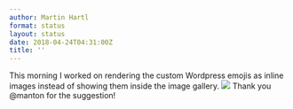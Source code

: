 ```yaml
---
author: Martin Hartl
format: status
layout: status
date: 2018-04-24T04:31:00Z
title: ''
---
```

This morning I worked on rendering the custom Wordpress emojis as inline images instead of showing them inside the image gallery. ![](http://share.hartl.co/png_2018-04-24_04-27-41_1.png)
Thank you @manton for the suggestion!